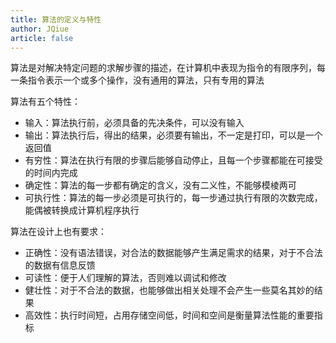 ```yaml
---
title: 算法的定义与特性
author: JQiue
article: false
---
```


算法是对解决特定问题的求解步骤的描述，在计算机中表现为指令的有限序列，每一条指令表示一个或多个操作，没有通用的算法，只有专用的算法

算法有五个特性：

+ 输入：算法执行前，必须具备的先决条件，可以没有输入
+ 输出：算法执行后，得出的结果，必须要有输出，不一定是打印，可以是一个返回值
+ 有穷性：算法在执行有限的步骤后能够自动停止，且每一个步骤都能在可接受的时间内完成
+ 确定性：算法的每一步都有确定的含义，没有二义性，不能够模棱两可
+ 可执行性：算法的每一步必须是可执行的，每一步通过执行有限的次数完成，能偶被转换成计算机程序执行

算法在设计上也有要求：

+ 正确性：没有语法错误，对合法的数据能够产生满足需求的结果，对于不合法的数据有信息反馈
+ 可读性：便于人们理解的算法，否则难以调试和修改
+ 健壮性：对于不合法的数据，也能够做出相关处理不会产生一些莫名其妙的结果
+ 高效性：执行时间短，占用存储空间低，时间和空间是衡量算法性能的重要指标

